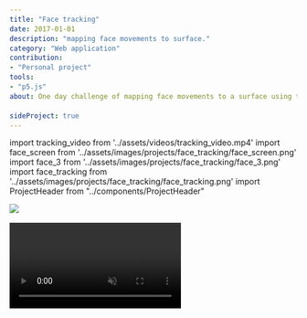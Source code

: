 ```yaml
---
title: "Face tracking"
date: 2017-01-01
description: "mapping face movements to surface."
category: "Web application"
contribution: 
- "Personal project"
tools: 
- "p5.js"
about: One day challenge of mapping face movements to a surface using the p5.js face tracking library. Inspired by Jim Campbell's lo-fi installations.

sideProject: true
---
```

import tracking_video from '../assets/videos/tracking_video.mp4'
import face_screen from '../assets/images/projects/face_tracking/face_screen.png'
import face_3 from '../assets/images/projects/face_tracking/face_3.png'
import face_tracking from '../assets/images/projects/face_tracking/face_tracking.png'
import ProjectHeader from "../components/ProjectHeader"

<ProjectHeader project={props.pageContext.frontmatter} />

![](../assets/images/projects/face_tracking/face_screen.png)

<Video src={tracking_video} autoPlay loop muted/>

![](../assets/images/projects/face_tracking/face_3.png)
